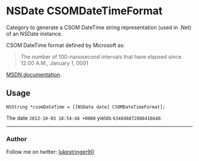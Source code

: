 NSDate CSOMDateTimeFormat
=========================

Category to generate a CSOM DateTime string representation (used in .Net) of an NSDate instance.

CSOM DateTime format defined by Microsoft as:
> The number of 100-nanosecond intervals that have elapsed since 12:00 A.M., January 1, 0001

[MSDN documentation](http://msdn.microsoft.com/en-us/library/dd948679).


## Usage
```
NSString *csomDateTime = [[NSDate date] CSOMDateTimeFormat];
```

The date `2012-10-03 18:54:48 +0000` yields `634848872888416640`.

---

### Author

Follow me on twitter: [lukestringer90](http://twitter.com/lukestringer90)